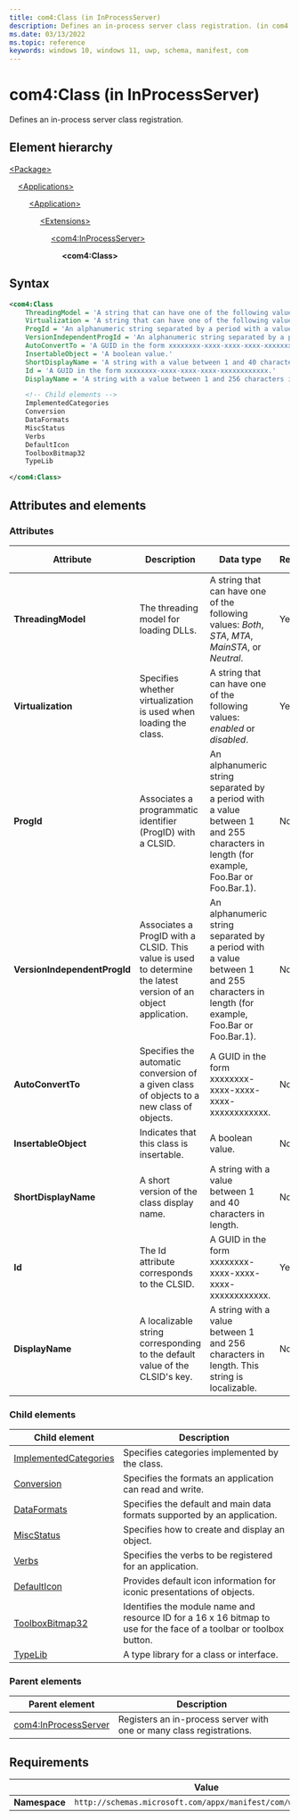```yaml
---
title: com4:Class (in InProcessServer)
description: Defines an in-process server class registration. (in com4:InProcessServer)
ms.date: 03/13/2022
ms.topic: reference
keywords: windows 10, windows 11, uwp, schema, manifest, com
---
```


# com4:Class (in InProcessServer)

Defines an in-process server class registration.

## Element hierarchy

[\<Package\>](element-package.md)

&nbsp;&nbsp;&nbsp;&nbsp;[\<Applications\>](element-applications.md)

&nbsp;&nbsp;&nbsp;&nbsp; &nbsp;&nbsp;&nbsp;&nbsp;[\<Application\>](element-application.md)

&nbsp;&nbsp;&nbsp;&nbsp; &nbsp;&nbsp;&nbsp;&nbsp; &nbsp;&nbsp;&nbsp;&nbsp;[\<Extensions\>](element-1-extensions.md)

&nbsp;&nbsp;&nbsp;&nbsp; &nbsp;&nbsp;&nbsp;&nbsp; &nbsp;&nbsp;&nbsp;&nbsp; &nbsp;&nbsp;&nbsp;&nbsp;[\<com4:InProcessServer\>](element-com4-inprocessserver.md)

&nbsp;&nbsp;&nbsp;&nbsp; &nbsp;&nbsp;&nbsp;&nbsp; &nbsp;&nbsp;&nbsp;&nbsp; &nbsp;&nbsp;&nbsp;&nbsp; &nbsp;&nbsp;&nbsp;&nbsp;**\<com4:Class\>**

## Syntax

```xml
<com4:Class
    ThreadingModel = 'A string that can have one of the following values: "Both", "STA", "MTA", "MainSTA", or "Neutral".'
    Virtualization = 'A string that can have one of the following values: "enabled" or "disabled".'
    ProgId = 'An alphanumeric string separated by a period with a value between 1 and 255 characters in length (for example, Foo.Bar or Foo.Bar.1).'
    VersionIndependentProgId = 'An alphanumeric string separated by a period with a value between 1 and 255 characters in length (for example, Foo.Bar or Foo.Bar.1).'
    AutoConvertTo = 'A GUID in the form xxxxxxxx-xxxx-xxxx-xxxx-xxxxxxxxxxxx.'
    InsertableObject = 'A boolean value.'
    ShortDisplayName = 'A string with a value between 1 and 40 characters in length.'
    Id = 'A GUID in the form xxxxxxxx-xxxx-xxxx-xxxx-xxxxxxxxxxxx.'
    DisplayName = 'A string with a value between 1 and 256 characters in length. This string is localizable.'>

    <!-- Child elements -->
    ImplementedCategories
    Conversion
    DataFormats
    MiscStatus
    Verbs
    DefaultIcon
    ToolboxBitmap32
    TypeLib

</com4:Class>
```

## Attributes and elements

### Attributes

| Attribute | Description | Data type | Required | Default value |
|-|-|-|-|-|
| **ThreadingModel** | The threading model for loading DLLs. | A string that can have one of the following values: *Both*, *STA*, *MTA*, *MainSTA*, or *Neutral*. | Yes |  |
| **Virtualization** | Specifies whether virtualization is used when loading the class. | A string that can have one of the following values: *enabled* or *disabled*. | Yes |  |
| **ProgId** | Associates a programmatic identifier (ProgID) with a CLSID. | An alphanumeric string separated by a period with a value between 1 and 255 characters in length (for example, Foo.Bar or Foo.Bar.1). | No |  |
| **VersionIndependentProgId** | Associates a ProgID with a CLSID. This value is used to determine the latest version of an object application. | An alphanumeric string separated by a period with a value between 1 and 255 characters in length (for example, Foo.Bar or Foo.Bar.1). | No |  |
| **AutoConvertTo** | Specifies the automatic conversion of a given class of objects to a new class of objects. | A GUID in the form xxxxxxxx-xxxx-xxxx-xxxx-xxxxxxxxxxxx. | No |  |
| **InsertableObject** | Indicates that this class is insertable. | A boolean value. | No |  |
| **ShortDisplayName** | A short version of the class display name. | A string with a value between 1 and 40 characters in length. | No |  |
| **Id** | The Id attribute corresponds to the CLSID. | A GUID in the form xxxxxxxx-xxxx-xxxx-xxxx-xxxxxxxxxxxx. | Yes |  |
| **DisplayName** | A localizable string corresponding to the default value of the CLSID's key. | A string with a value between 1 and 256 characters in length. This string is localizable. | No |  |

### Child elements

| Child element | Description |
|-|-|
| [ImplementedCategories](element-com4-implementedcategories.md) | Specifies categories implemented by the class. |
| [Conversion](element-com4-conversion.md) | Specifies the formats an application can read and write. |
| [DataFormats](element-com4-dataformats.md) | Specifies the default and main data formats supported by an application. |
| [MiscStatus](element-com4-miscstatus.md) | Specifies how to create and display an object. |
| [Verbs](element-com4-verbs.md) | Specifies the verbs to be registered for an application. |
| [DefaultIcon](element-com4-defaulticon.md) | Provides default icon information for iconic presentations of objects. |
| [ToolboxBitmap32](element-com4-toolboxbitmap32.md) | Identifies the module name and resource ID for a 16 x 16 bitmap to use for the face of a toolbar or toolbox button. |
| [TypeLib](element-com4-class-typelib.md) | A type library for a class or interface. |

### Parent elements

| Parent element | Description |
|-|-|
| [com4:InProcessServer](element-com4-inprocessserver.md) | Registers an in-process server with one or many class registrations. |

## Requirements

|   | Value  |
|--|--|
| **Namespace** | `http://schemas.microsoft.com/appx/manifest/com/windows10/4` |
